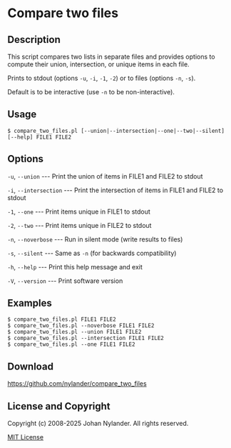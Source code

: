 # Compare two files

## Description

This script compares two lists in separate files and provides options to compute
their union, intersection, or unique items in each file.

Prints to stdout (options `-u`, `-i`, `-1`, `-2`) or to files (options `-n`, `-s`).

Default is to be interactive (use `-n` to be non-interactive).

## Usage

    $ compare_two_files.pl [--union|--intersection|--one|--two|--silent] [--help] FILE1 FILE2

## Options

`-u`, `--union`        --- Print the union of items in FILE1 and FILE2 to stdout

`-i`, `--intersection` --- Print the intersection of items in FILE1 and FILE2 to stdout

`-1`, `--one`          --- Print items unique in FILE1 to stdout

`-2`, `--two`          --- Print items unique in FILE2 to stdout

`-n`, `--noverbose`    --- Run in silent mode (write results to files)

`-s`, `--silent`       --- Same as `-n` (for backwards compatibility)

`-h`, `--help`         --- Print this help message and exit

`-V`, `--version`      --- Print software version

## Examples

    $ compare_two_files.pl FILE1 FILE2
    $ compare_two_files.pl --noverbose FILE1 FILE2
    $ compare_two_files.pl --union FILE1 FILE2
    $ compare_two_files.pl --intersection FILE1 FILE2
    $ compare_two_files.pl --one FILE1 FILE2

## Download

<https://github.com/nylander/compare_two_files>

## License and Copyright

Copyright (c) 2008-2025 Johan Nylander. All rights reserved.

[MIT License](LICENSE)

